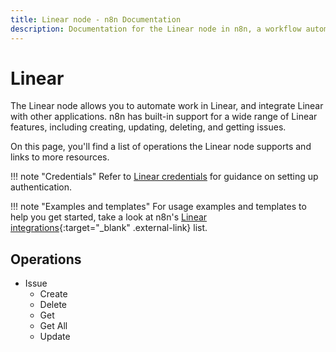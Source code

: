 ```yaml
---
title: Linear node - n8n Documentation
description: Documentation for the Linear node in n8n, a workflow automation platform. Includes details of operations and configuration, and links to examples and credentials information.
---
```


# Linear

The Linear node allows you to automate work in Linear, and integrate Linear with other applications. n8n has built-in support for a wide range of Linear features, including creating, updating, deleting, and getting issues. 

On this page, you'll find a list of operations the Linear node supports and links to more resources.

!!! note "Credentials"
    Refer to [Linear credentials](/integrations/builtin/credentials/linear/) for guidance on setting up authentication. 

!!! note "Examples and templates"
    For usage examples and templates to help you get started, take a look at n8n's [Linear integrations](https://n8n.io/integrations/linear/){:target="_blank" .external-link} list.

## Operations

* Issue
    * Create
    * Delete
    * Get
    * Get All
    * Update

